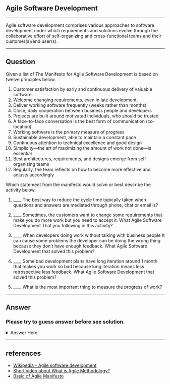 ## Agile Software Development
---
Agile software development comprises various approaches to software development under which requirements and solutions evolve through the collaborative effort of self-organizing and cross-functional teams and their customer(s)/end user(s).

---

## Question

Given a list of The Manifesto for Agile Software Development is based on twelve principles below.

1. Customer satisfaction by early and continuous delivery of valuable software.
2. Welcome changing requirements, even in late development.
3. Deliver working software frequently (weeks rather than months)
4. Close, daily cooperation between business people and developers
5. Projects are built around motivated individuals, who should be trusted
6. A face-to-face conversation is the best form of communication (co-location)
7. Working software is the primary measure of progress
8. Sustainable development, able to maintain a constant pace
9. Continuous attention to technical excellence and good design
10. Simplicity—the art of maximizing the amount of work not done—is essential
11. Best architectures, requirements, and designs emerge from self-organizing teams
12. Regularly, the team reflects on how to become more effective and adjusts accordingly

Which statement from the manifesto would solve or best describe
the activity below.

1. ____ The best way to reduce the cycle time typically taken when questions and answers are mediated through phone, chat or email is?

2. ____ Sometimes, the customers want to change some requirements that make you do more work but you need to accept it. What Agile Software Development That you following in this activity?

3. ____ When developers doing work without talking with business people It can cause some problems the developer can be doing the wrong thing because they don’t have enough feedback. What Agile Software Development that solved this problem?

4. ____ Some bad development plans have long iteration around 1 month that makes you work so bad because long iteration means less retrospective less feedback. What Agile Software Development that solved this problem?

5. ____ What is the most important thing to measure the progress of work?

---
## Answer 

### **Please try to guess answer before see solution.**
<details><summary>Answer Here</summary>
<p>

## Answer

1. Principle number 6: A face-to-face conversation is the best form of communication (co-location) 

2. Principle number 2: Welcome changing requirements, even in late development.

3. Principle number 4: Close, daily cooperation between business people and developers

4. Principle number 3: Deliver working software frequently (weeks rather than months)

5. Principle number 7: Working software is the primary measure of progress

</p>
</details>

---
## references

- [Wikipedia - Agile software development](https://en.wikipedia.org/wiki/Agile_software_development)
- [Short video about What is Agile Methodology? ](https://www.youtube.com/watch?v=ZZ_vnqvW4DQ)
- [Basic of Agile Manifesto](https://www.youtube.com/watch?v=rf8Gi2RLKWQ&feature=emb_logo)